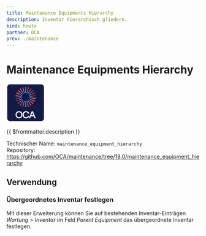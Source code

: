 ```yaml
---
title: Maintenance Equipments Hierarchy
description: Inventar hierarchisch gliedern.
kind: howto
partner: OCA
prev: ./maintenance
---
```


# Maintenance Equipments Hierarchy

![icon_oca_app](attachments/icon_oca_app.png)

{{ $frontmatter.description }}

Technischer Name: `maintenance_equipment_hierarchy`\
Repository: <https://github.com/OCA/maintenance/tree/18.0/maintenance_equipment_hierarchy>

## Verwendung

### Übergeordnetes Inventar festlegen

Mit dieser Erweiterung können Sie auf bestehenden Inventar-Einträgen _Wartung > Inventar_ im Feld _Parent Equipment_ das übergeordnete Inventar festlegen.
